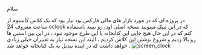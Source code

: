 سلام
 
در پروژه ای که در مورد بازار های مالی فارکس بود نیاز بود که یک کلاس کاستوم از ساعت معروف 24 oclock که در این [لینک](https://market24hclock.com/) میتونید نسخه اصلی اون رو ببیند ،استفاده کنم که در این حال هیج جایی این کتابخانه با این طرح موجود نبود ، در این بین استین ها رو بالا زدیم و شروع نوشتن این کلاس کردیم ، البته این نسخه نیاز به تغییران خیلی زبادی خواهد داشت که در اینده تبدیل به یک کتابخانه خواهد شد .
![screen_clock](https://github.com/user-attachments/assets/c165ef91-1ae0-465c-a3b6-e1f027b43357)



